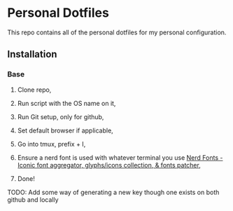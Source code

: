 # Personal Dotfiles

This repo contains all of the personal dotfiles for my
personal configuration.

## Installation

### Base

1. Clone repo,

2. Run script with the OS name on it,

3. Run Git setup, only for github,

4. Set default browser if applicable,

5. Go into tmux, prefix + I,

6. Ensure a nerd font is used with whatever terminal you use [Nerd Fonts - Iconic font aggregator, glyphs/icons collection, & fonts patcher](https://www.nerdfonts.com/),

7. Done!

TODO: Add some way of generating a new key though one exists on both github and locally
